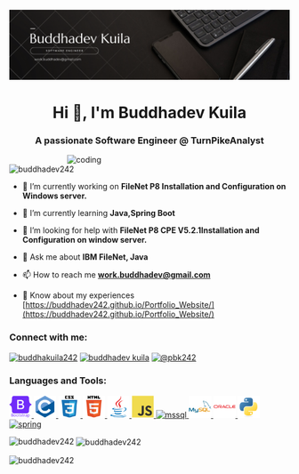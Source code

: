 ![logo](https://github.com/Buddhadev242/Buddhadev242/blob/main/Buddhadev%20Kuila%20(1).png)
<h1 align="center">Hi 👋, I'm Buddhadev Kuila</h1>
<h3 align="center">A passionate Software Engineer @ TurnPikeAnalyst</h3>
<img align="right" alt="coding" width="400" src="https://media.licdn.com/dms/image/C4D12AQE8R-PMD0SdVQ/article-cover_image-shrink_600_2000/0/1626934133895?e=2147483647&v=beta&t=xcXhgbXVEPbZYy7FRpsFM2-1u9Zyg-UMisumOcYkpG4">
<p align="left"> <img src="https://komarev.com/ghpvc/?username=buddhadev242&label=Profile%20views&color=0e75b6&style=flat" alt="buddhadev242" /> </p>

- 🔭 I’m currently working on **FileNet P8 Installation and Configuration on Windows server.**

- 🌱 I’m currently learning **Java,Spring Boot**

- 🤝 I’m looking for help with **FileNet P8 CPE V5.2.1Installation and Configuration on window server.**

- 💬 Ask me about **IBM FileNet, Java**

- 📫 How to reach me **work.buddhadev@gmail.com**

- 📄 Know about my experiences [https://buddhadev242.github.io/Portfolio_Website/](https://buddhadev242.github.io/Portfolio_Website/)

<h3 align="left">Connect with me:</h3>
<p align="left">
<a href="https://linkedin.com/in/buddhakuila242" target="blank"><img align="center" src="https://raw.githubusercontent.com/rahuldkjain/github-profile-readme-generator/master/src/images/icons/Social/linked-in-alt.svg" alt="buddhakuila242" height="30" width="40" /></a>
<a href="https://fb.com/buddhadev kuila" target="blank"><img align="center" src="https://raw.githubusercontent.com/rahuldkjain/github-profile-readme-generator/master/src/images/icons/Social/facebook.svg" alt="buddhadev kuila" height="30" width="40" /></a>
<a href="https://www.youtube.com/c/@pbk242" target="blank"><img align="center" src="https://raw.githubusercontent.com/rahuldkjain/github-profile-readme-generator/master/src/images/icons/Social/youtube.svg" alt="@pbk242" height="30" width="40" /></a>
</p>

<h3 align="left">Languages and Tools:</h3>
<p align="left"> <a href="https://getbootstrap.com" target="_blank" rel="noreferrer"> <img src="https://raw.githubusercontent.com/devicons/devicon/master/icons/bootstrap/bootstrap-plain-wordmark.svg" alt="bootstrap" width="40" height="40"/> </a> <a href="https://www.cprogramming.com/" target="_blank" rel="noreferrer"> <img src="https://raw.githubusercontent.com/devicons/devicon/master/icons/c/c-original.svg" alt="c" width="40" height="40"/> </a> <a href="https://www.w3schools.com/css/" target="_blank" rel="noreferrer"> <img src="https://raw.githubusercontent.com/devicons/devicon/master/icons/css3/css3-original-wordmark.svg" alt="css3" width="40" height="40"/> </a> <a href="https://www.w3.org/html/" target="_blank" rel="noreferrer"> <img src="https://raw.githubusercontent.com/devicons/devicon/master/icons/html5/html5-original-wordmark.svg" alt="html5" width="40" height="40"/> </a> <a href="https://www.java.com" target="_blank" rel="noreferrer"> <img src="https://raw.githubusercontent.com/devicons/devicon/master/icons/java/java-original.svg" alt="java" width="40" height="40"/> </a> <a href="https://developer.mozilla.org/en-US/docs/Web/JavaScript" target="_blank" rel="noreferrer"> <img src="https://raw.githubusercontent.com/devicons/devicon/master/icons/javascript/javascript-original.svg" alt="javascript" width="40" height="40"/> </a> <a href="https://www.microsoft.com/en-us/sql-server" target="_blank" rel="noreferrer"> <img src="https://www.svgrepo.com/show/303229/microsoft-sql-server-logo.svg" alt="mssql" width="40" height="40"/> </a> <a href="https://www.mysql.com/" target="_blank" rel="noreferrer"> <img src="https://raw.githubusercontent.com/devicons/devicon/master/icons/mysql/mysql-original-wordmark.svg" alt="mysql" width="40" height="40"/> </a> <a href="https://www.oracle.com/" target="_blank" rel="noreferrer"> <img src="https://raw.githubusercontent.com/devicons/devicon/master/icons/oracle/oracle-original.svg" alt="oracle" width="40" height="40"/> </a> <a href="https://www.python.org" target="_blank" rel="noreferrer"> <img src="https://raw.githubusercontent.com/devicons/devicon/master/icons/python/python-original.svg" alt="python" width="40" height="40"/> </a> <a href="https://spring.io/" target="_blank" rel="noreferrer"> <img src="https://www.vectorlogo.zone/logos/springio/springio-icon.svg" alt="spring" width="40" height="40"/> </a> </p>

<p><img align="left" src="https://github-readme-stats.vercel.app/api/top-langs?username=buddhadev242&show_icons=true&locale=en&layout=compact" alt="buddhadev242" /></p>

<p>&nbsp;<img align="center" src="https://github-readme-stats.vercel.app/api?username=buddhadev242&show_icons=true&locale=en" alt="buddhadev242" /></p>

<p><img align="center" src="https://github-readme-streak-stats.herokuapp.com/?user=buddhadev242&" alt="buddhadev242" /></p>
